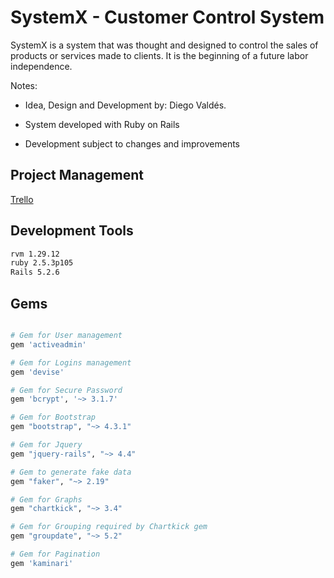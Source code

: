 # SystemX - Customer Control System 

SystemX is a system that was thought and designed to control the sales of products or services made to clients. It is the beginning of a future labor independence.

Notes: 

- Idea, Design and Development by: Diego Valdés.

- System developed with Ruby on Rails 

- Development subject to changes and improvements 

## Project Management

[Trello](https://trello.com/b/uY9LMbNt/systemx)

## Development Tools

```bash
rvm 1.29.12
ruby 2.5.3p105
Rails 5.2.6
```
## Gems

```bash

# Gem for User management
gem 'activeadmin' 

# Gem for Logins management
gem 'devise'

# Gem for Secure Password
gem 'bcrypt', '~> 3.1.7'

# Gem for Bootstrap
gem "bootstrap", "~> 4.3.1"

# Gem for Jquery
gem "jquery-rails", "~> 4.4"

# Gem to generate fake data
gem "faker", "~> 2.19"

# Gem for Graphs
gem "chartkick", "~> 3.4"

# Gem for Grouping required by Chartkick gem
gem "groupdate", "~> 5.2"

# Gem for Pagination
gem 'kaminari' 
```
